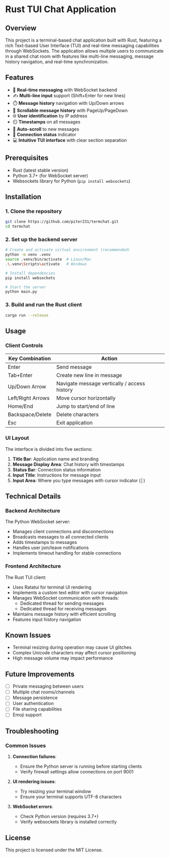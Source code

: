 # Rust TUI Chat Application

## Overview

This project is a terminal-based chat application built with Rust, featuring a rich Text-based User Interface (TUI) and real-time messaging capabilities through WebSockets. The application allows multiple users to communicate in a shared chat room with features like multi-line messaging, message history navigation, and real-time synchronization.

## Features

- 🚀 **Real-time messaging** with WebSocket backend
- ✍️ **Multi-line input** support (Shift+Enter for new lines)
- ⏱️ **Message history** navigation with Up/Down arrows
- 📜 **Scrollable message history** with PageUp/PageDown
- 🌐 **User identification** by IP address
- ⏲️ **Timestamps** on all messages
- 🔄 **Auto-scroll** to new messages
- 📶 **Connection status** indicator
- 💻 **Intuitive TUI interface** with clear section separation

## Prerequisites

- Rust (latest stable version)
- Python 3.7+ (for WebSocket server)
- Websockets library for Python (`pip install websockets`)

## Installation

### 1. Clone the repository

```bash
git clone https://github.com/piter231/termchat.git
cd termchat
```

### 2. Set up the backend server

```bash
# Create and activate virtual environment (recommended)
python -m venv .venv
source .venv/bin/activate  # Linux/Mac
.\.venv\Scripts\activate   # Windows

# Install dependencies
pip install websockets

# Start the server
python main.py
```

### 3. Build and run the Rust client

```bash
cargo run --release
```

## Usage

### Client Controls

| Key Combination   | Action                                       |
| ----------------- | -------------------------------------------- |
| Enter             | Send message                                 |
| Tab+Enter         | Create new line in message                   |
| Up/Down Arrow     | Navigate message vertically / access history |
| Left/Right Arrows | Move cursor horizontally                     |
| Home/End          | Jump to start/end of line                    |
| Backspace/Delete  | Delete characters                            |
| Esc               | Exit application                             |

### UI Layout

The interface is divided into five sections:

1. **Title Bar**: Application name and branding
2. **Message Display Area**: Chat history with timestamps
3. **Status Bar**: Connection status information
4. **Input Title**: Instructions for message input
5. **Input Area**: Where you type messages with cursor indicator (│)

## Technical Details

### Backend Architecture

The Python WebSocket server:

- Manages client connections and disconnections
- Broadcasts messages to all connected clients
- Adds timestamps to messages
- Handles user join/leave notifications
- Implements timeout handling for stable connections

### Frontend Architecture

The Rust TUI client:

- Uses Ratatui for terminal UI rendering
- Implements a custom text editor with cursor navigation
- Manages WebSocket communication with threads:
  - Dedicated thread for sending messages
  - Dedicated thread for receiving messages
- Maintains message history with efficient scrolling
- Features input history navigation

## Known Issues

- Terminal resizing during operation may cause UI glitches
- Complex Unicode characters may affect cursor positioning
- High message volume may impact performance

## Future Improvements

- [ ] Private messaging between users
- [ ] Multiple chat rooms/channels
- [ ] Message persistence
- [ ] User authentication
- [ ] File sharing capabilities
- [ ] Emoji support

## Troubleshooting

### Common Issues

1. **Connection failures**:

   - Ensure the Python server is running before starting clients
   - Verify firewall settings allow connections on port 9001

2. **UI rendering issues**:

   - Try resizing your terminal window
   - Ensure your terminal supports UTF-8 characters

3. **WebSocket errors**:
   - Check Python version (requires 3.7+)
   - Verify websockets library is installed correctly

## License

This project is licensed under the MIT License.
